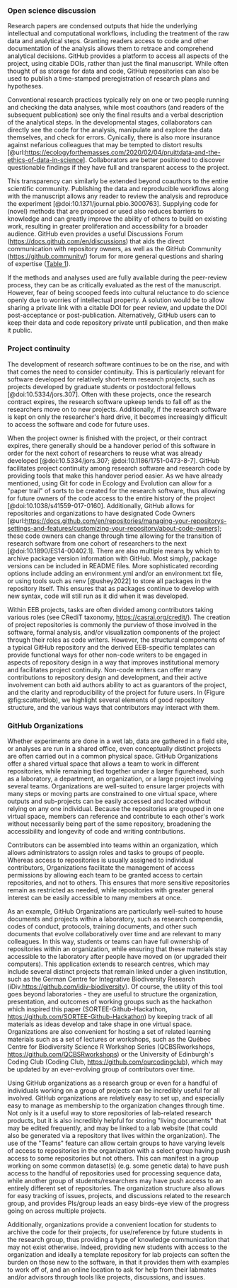 <!--## GitHub in EcoEvo examples (Part 3)-->

### Open science discussion

<!--*Contributors to this section: Freddy Hillemann, Allison Binley*-->

Research papers are condensed outputs that hide the underlying intellectual and computational workflows, including the treatment of the raw data and analytical steps.
Granting readers access to code and other documentation of the analysis allows them to retrace and comprehend analytical decisions.
GitHub provides a platform to access all aspects of the project, using citable DOIs, rather than just the final manuscript.
While often thought of as storage for data and code, GitHub repositories can also be used to publish a time-stamped preregistration of research plans and hypotheses.

Conventional research practices typically rely on one or two people running and checking the data analyses, while most coauthors (and readers of the subsequent publication) see only the final results and a verbal description of the analytical steps.
In the developmental stages, collaborators can directly see the code for the analysis, manipulate and explore the data themselves, and check for errors.
Cynically, there is also more insurance against nefarious colleagues that may be tempted to distort results [@url:https://ecologyforthemasses.com/2020/02/04/pruittdata-and-the-ethics-of-data-in-science].
Collaborators are better positioned to discover questionable findings if they have full and transparent access to the project.

This transparency can similarly be extended beyond coauthors to the entire scientific community.
Publishing the data and reproducible workflows along with the manuscript allows any reader to review the analysis and reproduce the experiment [@doi:10.1371/journal.pbio.3000763].
Supplying code for (novel) methods that are proposed or used also reduces barriers to knowledge and can greatly improve the ability of others to build on existing work, resulting in greater proliferation and accessibility for a broader audience.
GitHub even provides a useful Discussions Forum (<https://docs.github.com/en/discussions>) that aids the direct communication with repository owners, as well as the GitHub Community (<https://github.community/>) forum for more general questions and sharing of expertise ([Table 1](#tbl:roles)).

If the methods and analyses used are fully available during the peer-review process, they can be as critically evaluated as the rest of the manuscript.
However, fear of being scooped feeds into cultural reluctance to do science openly due to worries of intellectual property.
A solution would be to allow sharing a private link with a citable DOI for peer review, and update the DOI post-acceptance or post-publication.
Alternatively, GitHub users can to keep their data and code repository private until publication, and then make it public.

### Project continuity

<!--*Contributors to this section: BPME, VF*  -->

The development of research software continues to be on the rise, and with that comes the need to consider continuity.
This is particularly relevant for software developed for relatively short-term research projects, such as projects developed by graduate students or postdoctoral fellows [@doi:10.5334/jors.307].
Often with these projects, once the research contract expires, the research software upkeep tends to fall off as the researchers move on to new projects.
Additionally, if the research software is kept on only the researcher's hard drive, it becomes increasingly difficult to access the software and code for future uses.

When the project owner is finished with the project, or their contract expires, there generally should be a handover period of this software in order for the next cohort of researchers to reuse what was already developed [@doi:10.5334/jors.307; @doi:10.1186/1751-0473-8-7].
GitHub facilitates project continuity among research software and research code by providing tools that make this handover period easier.
As we have already mentioned, using Git for code in Ecology and Evolution can allow for a "paper trail" of sorts to be created for the research software, thus allowing for future owners of the code access to the entire history of the project [@doi:10.1038/s41559-017-0160].
Additionally, GitHub allows for repositories and organizations to have designated Code Owners [@url:https://docs.github.com/en/repositories/managing-your-repositorys-settings-and-features/customizing-your-repository/about-code-owners]; these code owners can change through time allowing for the transition of research software from one cohort of researchers to the next [@doi:10.1890/ES14-00402.1].
There are also multiple means by which to archive package version information with GitHub.
Most simply, package versions can be included in README files.
More sophisticated recording options include adding an environment.yml and/or an environment.txt file, or using tools such as renv [@ushey2022] to store all packages in the repository itself.
This ensures that as packages continue to develop with new syntax, code will still run as it did when it was developed.

Within EEB projects, tasks are often divided among contributors taking various roles (see CRediT taxonomy, <https://casrai.org/credit/>).
The creation of project repositories is commonly the purview of those involved in the software, formal analysis, and/or visualization components of the project through their roles as code writers.
However, the structural components of a typical GitHub repository and the derived EEB-specific templates can provide functional ways for other non-code writers to be engaged in aspects of repository design in a way that improves institutional memory and facilitates project continuity.
Non-code writers can offer many contributions to repository design and development, and their active involvement can both aid authors ability to act as guarantors of the project, and the clarity and reproducibility of the project for future users.
In (Figure @fig:scatterblob), we highlight several elements of good repository structure, and the various ways that contributors may interact with them.

### GitHub Organizations

<!--*Contributors to this section: Katherine Hébert, Cole Brookson*-->

Whether experiments are done in a wet lab, data are gathered in a field site, or analyses are run in a shared office, even conceptually distinct projects are often carried out in a common physical space.
GitHub Organizations offer a shared virtual space that allows a team to work in different repositories, while remaining tied together under a larger figurehead, such as a laboratory, a department, an organization, or a large project involving several teams.
Organizations are well-suited to ensure larger projects with many steps or moving parts are constrained to one virtual space, where outputs and sub-projects can be easily accessed and located without relying on any one individual.
Because the repositories are grouped in one virtual space, members can reference and contribute to each other's work without necessarily being part of the same repository, broadening the accessibility and longevity of code and writing contributions.

Contributors can be assembled into teams within an organization, which allows administrators to assign roles and tasks to groups of people.
Whereas access to repositories is usually assigned to individual contributors, Organizations facilitate the management of access permissions by allowing each team to be granted access to certain repositories, and not to others.
This ensures that more sensitive repositories remain as restricted as needed, while repositories with greater general interest can be easily accessible to many members at once.

As an example, GitHub Organizations are particularly well-suited to house documents and projects within a laboratory, such as research compendia, codes of conduct, protocols, training documents, and other such documents that evolve collaboratively over time and are relevant to many colleagues.
In this way, students or teams can have full ownership of repositories within an organization, while ensuring that these materials stay accessible to the laboratory after people have moved on (or upgraded their computers).
This application extends to research centres, which may include several distinct projects that remain linked under a given institution, such as the German Centre for Integrative Biodiversity Research (iDiv,<https://github.com/idiv-biodiversity>).
Of course, the utility of this tool goes beyond laboratories - they are useful to structure the organization, presentation, and outcomes of working groups such as the hackathon which inspired this paper (SORTEE-Github-Hackathon, <https://github.com/SORTEE-Github-Hackathon>) by keeping track of all materials as ideas develop and take shape in one virtual space.
Organizations are also convenient for hosting a set of related learning materials such as a set of lectures or workshops, such as the Québec Centre for Biodiversity Science R Workshop Series (QCBSRworkshops, <https://github.com/QCBSRworkshops>) or the University of Edinburgh's Coding Club (Coding Club, <https://github.com/ourcodingclub>), which may be updated by an ever-evolving group of contributors over time.

Using GitHub organizations as a research group or even for a handful of individuals working on a group of projects can be incredibly useful for all involved.
GitHub organizations are relatively easy to set up, and especially easy to manage as membership to the organization changes through time.
Not only is it a useful way to store repositories of lab-related research products, but it is also incredibly helpful for storing "living documents" that may be edited frequently, and may be linked to a lab website (that could also be generated via a repository that lives within the organization).
The use of the "Teams" feature can allow certain groups to have varying levels of access to repositories in the organization with a select group having push access to some repositories but not others.
This can manifest in a group working on some common dataset(s) (e.g. some genetic data) to have push access to the handful of repositories used for processing sequence data, while another group of students/researchers may have push access to an entirely different set of repositories.
The organization structure also allows for easy tracking of issues, projects, and discussions related to the research group, and provides PIs/group leads an easy birds-eye view of the progress going on across multiple projects.

Additionally, organizations provide a convenient location for students to archive the code for their projects, for use/reference by future students in the research group, thus providing a type of knowledge communication that may not exist otherwise.
Indeed, providing new students with access to the organization and ideally a template repository for lab projects can soften the burden on those new to the software, in that it provides them with examples to work off of, and an online location to ask for help from their labmates and/or advisors through tools like projects, discussions, and issues.
